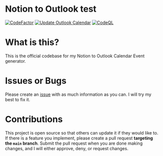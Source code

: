 # Notion to Outlook test

[![CodeFactor](https://www.codefactor.io/repository/github/dylandevelops/notion-to-outlook/badge)](https://www.codefactor.io/repository/github/dylandevelops/notion-to-outlook) [![Update Outlook Calendar](https://github.com/DylanDevelops/notion-to-outlook/actions/workflows/update-outlook-calendar.yml/badge.svg?branch=main)](https://github.com/DylanDevelops/notion-to-outlook/actions/workflows/update-outlook-calendar.yml) [![CodeQL](https://github.com/DylanDevelops/notion-to-outlook/actions/workflows/github-code-scanning/codeql/badge.svg?branch=main)](https://github.com/DylanDevelops/notion-to-outlook/actions/workflows/github-code-scanning/codeql)

# What is this?
This is the official codebase for my Notion to Outlook Calendar Event generator.

# Issues or Bugs
Please create an [issue](https://github.com/DylanDevelops/notion-to-outlook/issues/new) with as much information as you can. I will try my best to fix it.

# Contributions
This project is open source so that others can update it if they would like to. If there is a feature you implement, please create a pull request **targeting the `main` branch**. Submit the pull request when you are done making changes, and I will either approve, deny, or request changes.
